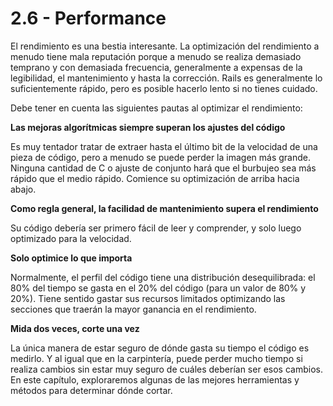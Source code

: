 # 2.6 - Performance

El rendimiento es una bestia interesante. La optimización del rendimiento a menudo tiene mala reputación porque a menudo se realiza demasiado temprano y con demasiada frecuencia, generalmente a expensas de la legibilidad, el mantenimiento y hasta la corrección. Rails es generalmente lo suficientemente rápido, pero es posible hacerlo lento si no tienes cuidado.

Debe tener en cuenta las siguientes pautas al optimizar el rendimiento:

**Las mejoras algorítmicas siempre superan los ajustes del código**

Es muy tentador tratar de extraer hasta el último bit de la velocidad de una pieza de código, pero a menudo se puede perder la imagen más grande. Ninguna cantidad de C o ajuste de conjunto hará que el burbujeo sea más rápido que el medio rápido. Comience su optimización de arriba hacia abajo.

**Como regla general, la facilidad de mantenimiento supera el rendimiento**

Su código debería ser primero fácil de leer y comprender, y solo luego optimizado para la velocidad.

**Solo optimice lo que importa**

Normalmente, el perfil del código tiene una distribución desequilibrada: el 80% del tiempo se gasta en el 20% del código \(para un valor de 80% y 20%\). Tiene sentido gastar sus recursos limitados optimizando las secciones que traerán la mayor ganancia en el rendimiento.

**Mida dos veces, corte una vez**

La única manera de estar seguro de dónde gasta su tiempo el código es medirlo. Y al igual que en la carpintería, puede perder mucho tiempo si realiza cambios sin estar muy seguro de cuáles deberían ser esos cambios. En este capítulo, exploraremos algunas de las mejores herramientas y métodos para determinar dónde cortar.



